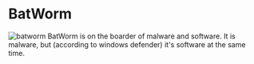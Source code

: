 
# BatWorm
![batworm]([https://github.com/wicorn29/BatWorm/assets/85696296/71df05a7-20d2-47bc-bcd0-5df1e4c2b5a5](https://github.com/wicorn29/BatWorm/blob/main/batworm.png?raw=true))
BatWorm is on the boarder of malware and software. It is malware, but (according to windows defender) it's software at the same time. 
